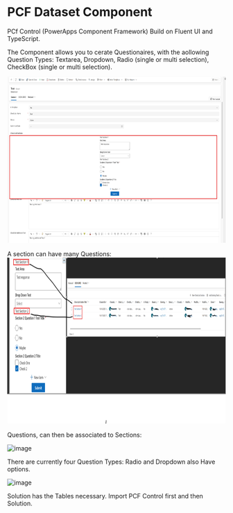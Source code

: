 # PCF Dataset Component 
PCf Control (PowerApps Component Framework) Build on Fluent UI and TypeScript.

The Component allows you to cerate Questionaires, with the aollowing Question Types: Textarea, Dropdown, Radio (single or multi selection), CheckBox (single or multi selection).

<img width="655" height="383" alt="image" src="https://github.com/Xix6s/mskcc/blob/master/img/pic1.png" />

A section can have many Questions:
<img width="655" height="383" alt="image" src="https://github.com/Xix6s/mskcc/blob/master/img/pic2.png" />

Questions, can then be associated to Sections:

<img width="655" height="383" alt="image" src="https://github.com/Xix6s/mskcc/blob/master/img/pic2=3.png" />

There are currently four Question Types:
Radio and Dropdown also Have options.

<img width="655" height="383" alt="image" src="https://github.com/Xix6s/mskcc/blob/master/img/pic2=4.png" />

Solution has the Tables necessary.
Import PCF Control first and then Solution.